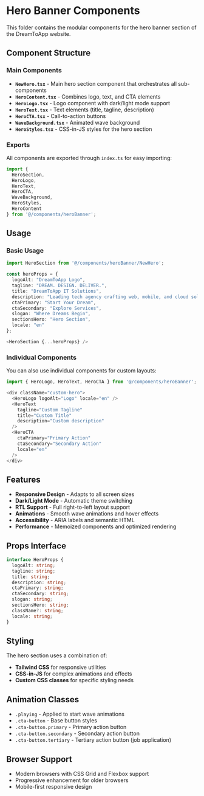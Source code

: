 # Hero Banner Components

This folder contains the modular components for the hero banner section of the DreamToApp website.

## Component Structure

### Main Components

- **`NewHero.tsx`** - Main hero section component that orchestrates all sub-components
- **`HeroContent.tsx`** - Combines logo, text, and CTA elements
- **`HeroLogo.tsx`** - Logo component with dark/light mode support
- **`HeroText.tsx`** - Text elements (title, tagline, description)
- **`HeroCTA.tsx`** - Call-to-action buttons
- **`WaveBackground.tsx`** - Animated wave background
- **`HeroStyles.tsx`** - CSS-in-JS styles for the hero section

### Exports

All components are exported through `index.ts` for easy importing:

```typescript
import { 
  HeroSection, 
  HeroLogo, 
  HeroText, 
  HeroCTA, 
  WaveBackground, 
  HeroStyles, 
  HeroContent 
} from '@/components/heroBanner';
```

## Usage

### Basic Usage

```typescript
import HeroSection from '@/components/heroBanner/NewHero';

const heroProps = {
  logoAlt: "DreamToApp Logo",
  tagline: "DREAM. DESIGN. DELIVER.",
  title: "DreamToApp IT Solutions",
  description: "Leading tech agency crafting web, mobile, and cloud solutions",
  ctaPrimary: "Start Your Dream",
  ctaSecondary: "Explore Services",
  slogan: "Where Dreams Begin",
  sectionsHero: "Hero Section",
  locale: "en"
};

<HeroSection {...heroProps} />
```

### Individual Components

You can also use individual components for custom layouts:

```typescript
import { HeroLogo, HeroText, HeroCTA } from '@/components/heroBanner';

<div className="custom-hero">
  <HeroLogo logoAlt="Logo" locale="en" />
  <HeroText 
    tagline="Custom Tagline"
    title="Custom Title"
    description="Custom description"
  />
  <HeroCTA 
    ctaPrimary="Primary Action"
    ctaSecondary="Secondary Action"
    locale="en"
  />
</div>
```

## Features

- **Responsive Design** - Adapts to all screen sizes
- **Dark/Light Mode** - Automatic theme switching
- **RTL Support** - Full right-to-left layout support
- **Animations** - Smooth wave animations and hover effects
- **Accessibility** - ARIA labels and semantic HTML
- **Performance** - Memoized components and optimized rendering

## Props Interface

```typescript
interface HeroProps {
  logoAlt: string;
  tagline: string;
  title: string;
  description: string;
  ctaPrimary: string;
  ctaSecondary: string;
  slogan: string;
  sectionsHero: string;
  className?: string;
  locale: string;
}
```

## Styling

The hero section uses a combination of:
- **Tailwind CSS** for responsive utilities
- **CSS-in-JS** for complex animations and effects
- **Custom CSS classes** for specific styling needs

## Animation Classes

- `.playing` - Applied to start wave animations
- `.cta-button` - Base button styles
- `.cta-button.primary` - Primary action button
- `.cta-button.secondary` - Secondary action button
- `.cta-button.tertiary` - Tertiary action button (job application)

## Browser Support

- Modern browsers with CSS Grid and Flexbox support
- Progressive enhancement for older browsers
- Mobile-first responsive design 